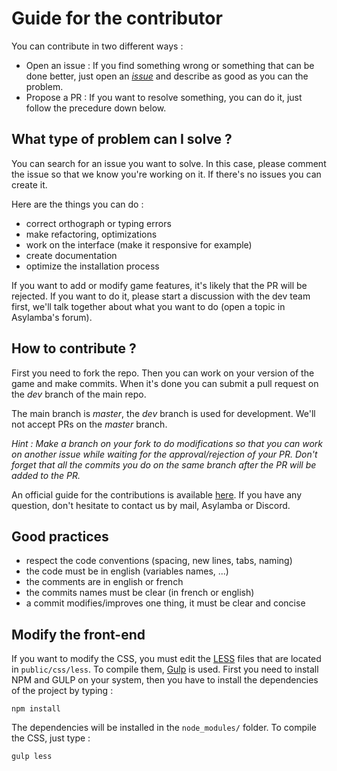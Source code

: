 Guide for the contributor
=========================

You can contribute in two different ways :

- Open an issue : If you find something wrong or something that can be done better, just open an [*issue*](https://github.com/rtfmcorp/asylamba-game/issues) and describe as good as you can the problem.
- Propose a PR : If you want to resolve something, you can do it, just follow the precedure down below.


What type of problem can I solve ?
----------------------------------

You can search for an issue you want to solve. In this case, please comment the issue so that we know you're working on it. If there's no issues you can create it.

Here are the things you can do :

- correct orthograph or typing errors
- make refactoring, optimizations
- work on the interface (make it responsive for example)
- create documentation
- optimize the installation process

If you want to add or modify game features, it's likely that the PR will be rejected. If you want to do it, please start a discussion with the dev team first, we'll talk together about what you want to do (open a topic in Asylamba's forum).


How to contribute ?
-------------------

First you need to fork the repo. Then you can work on your version of the game and make commits. When it's done you can submit a pull request on the *dev* branch of the main repo.

The main branch is *master*, the *dev* branch is used for development. We'll not accept PRs on the *master* branch.

*Hint : Make a branch on your fork to do modifications so that you can work on another issue while waiting for the approval/rejection of your PR. Don't forget that all the commits you do on the same branch after the PR will be added to the PR.*

An official guide for the contributions is available [here](https://guides.github.com/activities/contributing-to-open-source/#contributing). If you have any question, don't hesitate to contact us by mail, Asylamba or Discord.


Good practices
--------------

- respect the code conventions (spacing, new lines, tabs, naming)
- the code must be in english (variables names, ...)
- the comments are in english or french
- the commits names must be clear (in french or english)
- a commit modifies/improves one thing, it must be clear and concise


Modify the front-end
--------------------

If you want to modify the CSS, you must edit the [LESS](http://lesscss.org) files that are located in `public/css/less`. To compile them, [Gulp](http://gulpjs.com) is used. First you need to install NPM and GULP on your system, then you have to install the dependencies of the project by typing :

    npm install

The dependencies will be installed in the `node_modules/` folder. To compile the CSS, just type :

    gulp less
